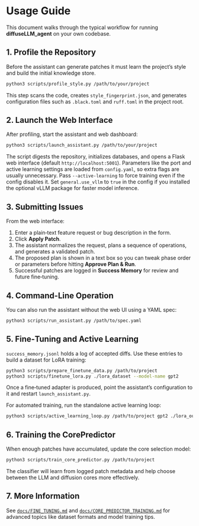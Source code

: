 # Usage Guide

This document walks through the typical workflow for running **diffuseLLM_agent** on your own codebase.

## 1. Profile the Repository

Before the assistant can generate patches it must learn the project’s style and build the initial knowledge store.

```bash
python3 scripts/profile_style.py /path/to/your/project
```

This step scans the code, creates `style_fingerprint.json`, and generates configuration files such as `.black.toml` and `ruff.toml` in the project root.

## 2. Launch the Web Interface

After profiling, start the assistant and web dashboard:

```bash
python3 scripts/launch_assistant.py /path/to/your/project
```

The script digests the repository, initializes databases, and opens a Flask web interface (default `http://localhost:5001`).
Parameters like the port and active learning settings are loaded from `config.yaml`, so extra flags are usually unnecessary. Pass `--active-learning` to force training even if the config disables it.
Set `general.use_vllm` to `true` in the config if you installed the optional vLLM package for faster model inference.

## 3. Submitting Issues

From the web interface:

1. Enter a plain‑text feature request or bug description in the form.
2. Click **Apply Patch**.
3. The assistant normalizes the request, plans a sequence of operations, and generates a validated patch.
4. The proposed plan is shown in a text box so you can tweak phase order or parameters before hitting **Approve Plan & Run**.
5. Successful patches are logged in **Success Memory** for review and future fine‑tuning.

## 4. Command-Line Operation

You can also run the assistant without the web UI using a YAML spec:

```bash
python3 scripts/run_assistant.py /path/to/spec.yaml
```

## 5. Fine‑Tuning and Active Learning

`success_memory.jsonl` holds a log of accepted diffs. Use these entries to build a dataset for LoRA training:

```bash
python3 scripts/prepare_finetune_data.py /path/to/project
python3 scripts/finetune_lora.py ./lora_dataset --model-name gpt2
```

Once a fine‑tuned adapter is produced, point the assistant’s configuration to it and restart `launch_assistant.py`.

For automated training, run the standalone active learning loop:

```bash
python3 scripts/active_learning_loop.py /path/to/project gpt2 ./lora_output
```

## 6. Training the CorePredictor

When enough patches have accumulated, update the core selection model:

```bash
python3 scripts/train_core_predictor.py /path/to/project
```

The classifier will learn from logged patch metadata and help choose between the LLM and diffusion cores more effectively.

## 7. More Information

See [`docs/FINE_TUNING.md`](FINE_TUNING.md) and [`docs/CORE_PREDICTOR_TRAINING.md`](CORE_PREDICTOR_TRAINING.md) for advanced topics like dataset formats and model training tips.

